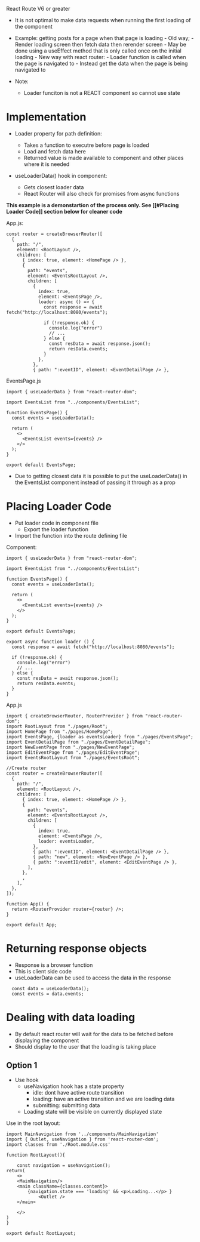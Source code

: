 
React Route V6 or greater
- It is not optimal to make data requests when running the first loading of the component
- Example: getting posts for a page when that page is loading
		- Old way;
			- Render loading screen then fetch data then rerender screen
			- May be done using a useEffect method that is only called once on the initial loading
		- New way with react router:
			- Loader function is called when the page is navigated to
			- Instead get the data when the page is being navigated to

- Note:
	- Loader funciton is not a REACT component so cannot use state

# Implementation

- Loader property for path definition:
	- Takes a function to executre before page is loaded
	- Load and fetch data here
	- Returned value is made available to component and other places where it is needed

- useLoaderData() hook in component:
	- Gets closest loader data
	- React Router will also check for promises from async functions

**This example is a demonstartion of the process only. See [[#Placing Loader Code]] section below for cleaner code**

App.js:
```JSX
const router = createBrowserRouter([
  {
    path: "/",
    element: <RootLayout />,
    children: [
      { index: true, element: <HomePage /> },
      {
        path: "events",
        element: <EventsRootLayout />,
        children: [
          {
            index: true,
            element: <EventsPage />,
            loader: async () => {
              const response = await fetch("http://localhost:8080/events");

              if (!response.ok) {
                console.log("error")
                // ...
              } else {
                const resData = await response.json();
                return resData.events;
              }
            },
          },
          { path: ":eventID", element: <EventDetailPage /> },
```

EventsPage.js
```JSX
import { useLoaderData } from "react-router-dom";

import EventsList from "../components/EventsList";

function EventsPage() {
  const events = useLoaderData();

  return (
    <>
      <EventsList events={events} />
    </>
  );
}

export default EventsPage;
```

- Due to getting closest data it is possible to put the useLoaderData() in the EventsList component instead of passing it through as a prop

# Placing Loader Code

- Put loader code in component file
	- Export the loader function
- Import the function into the route defining file

Component:
```JSX
import { useLoaderData } from "react-router-dom";

import EventsList from "../components/EventsList";

function EventsPage() {
  const events = useLoaderData();

  return (
    <>
      <EventsList events={events} />
    </>
  );
}

export default EventsPage;

export async function loader () {
  const response = await fetch("http://localhost:8080/events");

  if (!response.ok) {
    console.log("error")
    // ...
  } else {
    const resData = await response.json();
    return resData.events;
  }
}

```

App.js

```JSX
import { createBrowserRouter, RouterProvider } from "react-router-dom";
import RootLayout from "./pages/Root";
import HomePage from "./pages/HomePage";
import EventsPage, {loader as eventsLoader} from "./pages/EventsPage";
import EventDetailPage from "./pages/EventDetailPage";
import NewEventPage from "./pages/NewEventPage";
import EditEventPage from "./pages/EditEventPage";
import EventsRootLayout from "./pages/EventsRoot";

//Create router
const router = createBrowserRouter([
  {
    path: "/",
    element: <RootLayout />,
    children: [
      { index: true, element: <HomePage /> },
      {
        path: "events",
        element: <EventsRootLayout />,
        children: [
          {
            index: true,
            element: <EventsPage />,
            loader: eventsLoader,
          },
          { path: ":eventID", element: <EventDetailPage /> },
          { path: "new", element: <NewEventPage /> },
          { path: ":eventID/edit", element: <EditEventPage /> },
        ],
      },
      ,
    ],
  },
]);

function App() {
  return <RouterProvider router={router} />;
}

export default App;
```

# Returning response objects

- Response is a browser function
- This is client side code
- useLoaderData can be used to access the data in the response

```JSX
  const data = useLoaderData();
  const events = data.events;
```

# Dealing with data loading

- By default react router will wait for the data to be fetched before displaying the component
- Should display to the user that the loading is taking place

## Option 1

- Use hook
	- useNavigation hook has a state property
		- idle: dont have active route transition
		- loading: have an active transition and we are loading data
		- submitting: submitting data
	- Loading state will be visible on currently displayed state

Use in the root layout:
```JSX
import MainNavigation from '../components/MainNavigation'
import { Outlet, useNavigation } from 'react-router-dom';
import classes from './Root.module.css'

function RootLayout(){

    const navigation = useNavigation();
return(
    <>
    <MainNavigation/>
    <main className={classes.content}>
        {navigation.state === 'loading' && <p>Loading...</p> }
            <Outlet />
    </main>

    </>
)
}

export default RootLayout;
```

